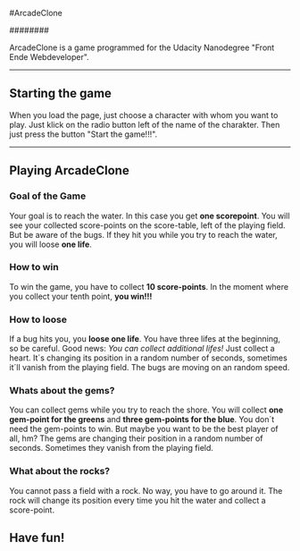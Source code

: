 #ArcadeClone

########

ArcadeClone is a game programmed for the Udacity Nanodegree "Front Ende Webdeveloper".

---------------------------

## Starting the game

When you load the page, just choose a character with whom you want to play. Just klick on the radio button left of the name of the charakter. Then just press the button "Start the game!!!".

----------------------

## Playing ArcadeClone

### Goal of the Game
Your goal is to reach the water. In this case you get **one scorepoint**. You will see your collected score-points on the score-table, left of the playing field. But be aware of the bugs. If they hit you while you try to reach the water, you will loose **one life**.

### How to win
To win the game, you have to collect **10 score-points**. In the moment where you collect your tenth point, **you win!!!**

### How to loose
If a bug hits you, you **loose one life**. You have three lifes at the beginning, so be careful. Good news: _You can collect additional lifes!_ Just collect a heart. It´s changing its position in a random number of seconds, sometimes it´ll vanish from the playing field. The bugs are moving on an random speed.

### Whats about the gems?
You can collect gems while you try to reach the shore. You will collect **one gem-point for the greens** and **three gem-points for the blue**. You don´t need the gem-points to win. But maybe you want to be the best player of all, hm? The gems are changing their position in a random number of seconds. Sometimes they vanish from the playing field.

### What about the rocks?
You cannot pass a field with a rock. No way, you have to go around it. The rock  will change its position every time you hit the water and collect a score-point.

## Have fun!
